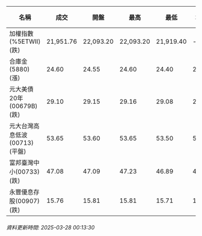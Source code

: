 | 名稱 | 成交 | 開盤 | 最高 | 最低 | 均價 | 成交金額(億) | 昨收 | 漲跌幅 | 漲跌 | 總量 | 昨量 | 振幅 |
| -------- | -------- | -------- | -------- |-------- | -------- | -------- |-------- |-------- |-------- | -------- | -------- |-------- |
|加權指數(%5ETWII) (跌)|21,951.76|22,093.20|22,093.20|21,919.40|-|2,643.66|22,260.29|1.39%|308.53|5,552,764|0|0.78%|
|合庫金(5880) (漲)|24.60|24.55|24.60|24.40|24.50|1.76|24.55|0.20%|0.05|7,193|7,507|0.81%|
|元大美債20年(00679B) (跌)|29.10|29.15|29.16|29.08|29.12|8.45|29.20|0.34%|0.10|29,002|22,463|0.27%|
|元大台灣高息低波(00713) (平盤)|53.65|53.60|53.65|53.50|53.59|5.57|53.65|0.00%|0.00|10,392|7,249|0.28%|
|富邦臺灣中小(00733) (跌)|47.08|47.09|47.23|46.89|47.07|0.529|47.73|1.36%|0.65|1,123|529|0.71%|
|永豐優息存股(00907) (跌)|15.76|15.81|15.81|15.71|15.74|0.252|15.84|0.51%|0.08|1,600|846|0.63%|
###### 資料更新時間: 2025-03-28 00:13:30